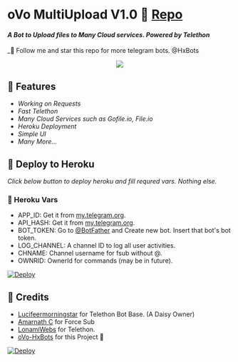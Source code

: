 # oVo MultiUpload V1.0 👀 [Repo](https://github.com/oVoIndia/MultiUpload-Botl)

#### _A Bot to Upload files to Many Cloud services. Powered by Telethon_

_🎯 Follow me and star this repo for more telegram bots. @HxBots

<p align="center">
  <img src="https://telegra.ph/file/61f3065220dbbbcc6943e.jpg">
</p>

## 🚩 Features
- *Working on Requests*
- *Fast Telethon*
- *Many Cloud Services such as Gofile.io, File.io*
- *Heroku Deployment*
- *Simple UI*
- *Many More...*

## 🚩 Deploy to Heroku

*_Click below button to deploy heroku and fill requred vars. Nothing else._*

### 💫 Heroku Vars
 - APP_ID: Get it from [my.telegram.org](https://my.telegram.org).
 - API_HASH: Get it from [my.telegram.org](https://my.telegram.org).
 - BOT_TOKEN: Go to [@BotFather](https://telegram.me/botfather) and Create new bot. Insert that bot's bot token.
 - LOG_CHANNEL: A channel ID to log all user activities.
 - CHNAME: Channel username for fsub without @.
 - OWNRID: OwnerId for commands (may be in future).

[![Deploy](https://www.herokucdn.com/deploy/button.svg)](https://heroku.com/deploy?)

## 🚩 Credits
- [Lucifeermorningstar](https://github.com/lucifeermorningstar) for Telethon Bot Base. (A Daisy Owner)
- [Amarnath C](https://github.com/AmarnathCJD) for Force Sub
- [LonamiWebs](https://github.com/LonamiWebs) for Telethon.
- [oVo-HxBots](https://github.com/oVo-HxBots) for this Project 🤪

[![Deploy](https://www.herokucdn.com/deploy/button.svg)](https://heroku.com/deploy?template=https://github.com/b0tTest/multi-Upload)

